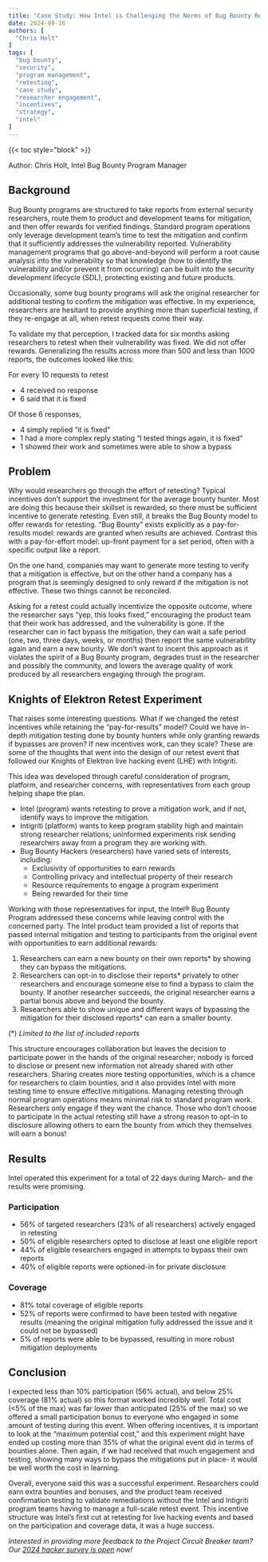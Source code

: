 ```yaml
---
title: "Case Study: How Intel is Challenging the Norms of Bug Bounty Retesting"
date: 2024-08-16
authors: [
  "Chris Holt"
]
tags: [
  "bug bounty",
  "security",
  "program management",
  "retesting",
  "case study",
  "researcher engagement",
  "incentives",
  "strategy",
  "intel"
]
---
```


{{< toc style="block" >}}


Author: Chris Holt, Intel Bug Bounty Program Manager

## Background
Bug Bounty programs are structured to take reports from external security researchers, route them to product and development teams for mitigation, and then offer rewards for verified findings. Standard program operations only leverage development team’s time to test the mitigation and confirm that it sufficiently addresses the vulnerability reported. Vulnerability management programs that go above-and-beyond will perform a root cause analysis into the vulnerability so that knowledge (how to identify the vulnerability and/or prevent it from occurring) can be built into the security development lifecycle (SDL), protecting existing and future products.

Occasionally, some bug bounty programs will ask the original researcher for additional testing to confirm the mitigation was effective. In my experience, researchers are hesitant to provide anything more than superficial testing, if they re-engage at all, when retest requests come their way.

To validate my that perception, I tracked data for six months asking researchers to retest when their vulnerability was fixed. We did not offer rewards. Generalizing the results across more than 500 and less than 1000 reports, the outcomes looked like this:

For every 10 requests to retest
-   4 received no response
-   6 said that it is fixed

Of those 6 responses,
-   4 simply replied “it is fixed”
-   1 had a more complex reply stating “I tested things again, it is fixed”
-   1 showed their work and sometimes were able to show a bypass

## Problem
Why would researchers go through the effort of retesting? Typical incentives don’t support the investment for the average bounty hunter. Most are doing this because their skillset is rewarded, so there must be sufficient incentive to generate retesting. Even still, it breaks the Bug Bounty model to offer rewards for retesting. “Bug Bounty” exists explicitly as a pay-for-results model: rewards are granted when results are achieved. Contrast this with a pay-for-effort model: up-front payment for a set period, often with a specific output like a report.

On the one hand, companies may want to generate more testing to verify that a mitigation is effective, but on the other hand a company has a program that is seemingly designed to only reward if the mitigation is not effective. These two things cannot be reconciled.

Asking for a retest could actually incentivize the opposite outcome, where the researcher says “yep, this looks fixed,” encouraging the product team that their work has addressed, and the vulnerability is gone. If the researcher can in fact bypass the mitigation, they can wait a safe period (one, two, three days, weeks, or months) then report the same vulnerability again and earn a new bounty. We don’t want to incent this approach as it violates the spirit of a Bug Bounty program, degrades trust in the researcher and possibly the community, and lowers the average quality of work produced by all researchers engaging through the program.

## Knights of Elektron Retest Experiment
That raises some interesting questions. What if we changed the retest incentives while retaining the “pay-for-results” model? Could we have in-depth mitigation testing done by bounty hunters while only granting rewards if bypasses are proven? If new incentives work, can they scale? These are some of the thoughts that went into the design of our retest event that followed our Knights of Elektron live hacking event (LHE) with Intigriti.

This idea was developed through careful consideration of program, platform, and researcher concerns, with representatives from each group helping shape the plan.

-   Intel (program) wants retesting to prove a mitigation work, and if not, identify ways to improve the mitigation.
-   Intigriti (platform) wants to keep program stability high and maintain strong researcher relations; uninformed experiments risk sending researchers away from a program they are working with.
-   Bug Bounty Hackers (researchers) have varied sets of interests, including:
    -   Exclusivity of opportunities to earn rewards
    -   Controlling privacy and intellectual property of their research
    -   Resource requirements to engage a program experiment
    -   Being rewarded for their time

Working with those representatives for input, the Intel® Bug Bounty Program addressed these concerns while leaving control with the concerned party. The Intel product team provided a list of reports that passed internal mitigation and testing to participants from the original event with opportunities to earn additional rewards:

1.  Researchers can earn a new bounty on their own reports* by showing they can bypass the mitigations.
2.  Researchers can opt-in to disclose their reports* privately to other researchers and encourage someone else to find a bypass to claim the bounty. If another researcher succeeds, the original researcher earns a partial bonus above and beyond the bounty.
3.  Researchers able to show unique and different ways of bypassing the mitigation for their disclosed reports* can earn a smaller bounty.

(*) *Limited to the list of included reports*

This structure encourages collaboration but leaves the decision to participate power in the hands of the original researcher; nobody is forced to disclose or present new information not already shared with other researchers. Sharing creates more testing opportunities, which is a chance for researchers to claim bounties, and it also provides Intel with more testing time to ensure effective mitigations. Managing retesting through normal program operations means minimal risk to standard program work. Researchers only engage if they want the chance. Those who don’t choose to participate in the actual retesting still have a strong reason to opt-in to disclosure allowing others to earn the bounty from which they themselves will earn a bonus!

## Results
Intel operated this experiment for a total of 22 days during March- and the results were promising.

### Participation
-   56% of targeted researchers (23% of all researchers) actively engaged in retesting
-   50% of eligible researchers opted to disclose at least one eligible report
-   44% of eligible researchers engaged in attempts to bypass their own reports
-   40% of eligible reports were optioned-in for private disclosure

### Coverage
-   81% total coverage of eligible reports
-   52% of reports were confirmed to have been tested with negative results (meaning the original mitigation fully addressed the issue and it could not be bypassed)
-   5% of reports were able to be bypassed, resulting in more robust mitigation deployments

## Conclusion

I expected less than 10% participation (56% actual), and below 25% coverage (81% actual) so this format worked incredibly well. Total cost (<5% of the max) was far lower than anticipated (25% of the max) so we offered a small participation bonus to everyone who engaged in some amount of testing during this event. When offering incentives, it is important to look at the “maximum potential cost,” and this experiment might have ended up costing more than 35% of what the original event did in terms of bounties alone. Then again, if we had received that much engagement and testing, showing many ways to bypass the mitigations put in place- it would be well worth the cost in learning.

Overall, everyone said this was a successful experiment. Researchers could earn extra bounties and bonuses, and the product team received confirmation testing to validate remediations without the Intel and Intigriti program teams having to manage a full-scale retest event. This incentive structure was Intel’s first cut at retesting for live hacking events and based on the participation and coverage data, it was a huge success.

*Interested in providing more feedback to the Project Circuit Breaker team? Our [2024 hacker survey is open](https://www.projectcircuitbreaker.com/hacker-survey-2024/) now!*